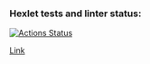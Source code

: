 ### Hexlet tests and linter status:
[![Actions Status](https://github.com/AleksKostin/frontend-project-12/workflows/hexlet-check/badge.svg)](https://github.com/AleksKostin/frontend-project-12/actions)

[Link](https://frontend-project-12-production-b20a.up.railway.app)